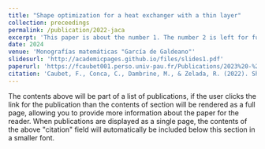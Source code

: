 ```yaml
---
title: "Shape optimization for a heat exchanger with a thin layer"
collection: preceedings
permalink: /publication/2022-jaca
excerpt: 'This paper is about the number 1. The number 2 is left for future work.'
date: 2024
venue: 'Monografías matemáticas "García de Galdeano"'
slidesurl: 'http://academicpages.github.io/files/slides1.pdf'
paperurl: 'https://fcaubet001.perso.univ-pau.fr/Publications/2023%20-%20Shape%20optimization%20for%20heat%20exchangers%20with%20a%20thin%20layer.pdf'
citation: 'Caubet, F., Conca, C., Dambrine, M., & Zelada, R. (2022). Shape optimization for a heat exchanger with a thin layer. In Sixteenth International Conference Zaragoza-Pau on Mathematics and its Applications (Vol. 43, pp. 51-61).'
---
```


The contents above will be part of a list of publications, if the user clicks the link for the publication than the contents of section will be rendered as a full page, allowing you to provide more information about the paper for the reader. When publications are displayed as a single page, the contents of the above "citation" field will automatically be included below this section in a smaller font.